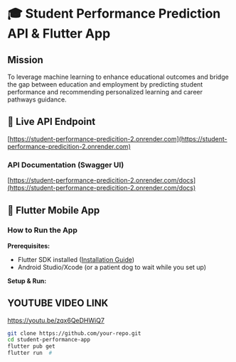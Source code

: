 # 🎓 Student Performance Prediction API & Flutter App  

## Mission  
To leverage machine learning to enhance educational outcomes and bridge the gap between education and employment by predicting student performance and recommending personalized learning and career pathways guidance.

## 🔗 Live API Endpoint  
[https://student-performance-predicition-2.onrender.com](https://student-performance-predicition-2.onrender.com)  

### API Documentation (Swagger UI)  
[https://student-performance-predicition-2.onrender.com/docs](https://student-performance-predicition-2.onrender.com/docs)  

## 📱 Flutter Mobile App  

###  How to Run the App 
**Prerequisites:**  
- Flutter SDK installed ([Installation Guide](https://docs.flutter.dev/get-started/install))  
- Android Studio/Xcode (or a patient dog to wait while you set up)  

**Setup & Run:** 


  ## YOUTUBE VIDEO LINK
https://youtu.be/zqx6QeDHWiQ7

```sh
git clone https://github.com/your-repo.git 
cd student-performance-app
flutter pub get 
flutter run  #

